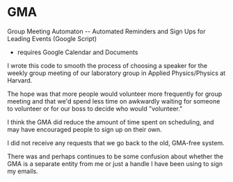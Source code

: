 GMA
===

Group Meeting Automaton -- Automated Reminders and Sign Ups for Leading Events (Google Script)

  - requires Google Calendar and Documents


I wrote this code to smooth the process of choosing a speaker for the weekly group meeting of our laboratory group in Applied Physics/Physics at Harvard.

The hope was that more people would volunteer more frequently for group meeting and that we'd spend less time on awkwardly waiting for someone to volunteer or for our boss to decide who would "volunteer."

I think the GMA did reduce the amount of time spent on scheduling, and may have encouraged people to sign up on their own. 

I did not receive any requests that we go back to the old, GMA-free system.

There was and perhaps continues to be some confusion about whether the GMA is a separate entity from me or just a handle I have been using to sign my emails.
